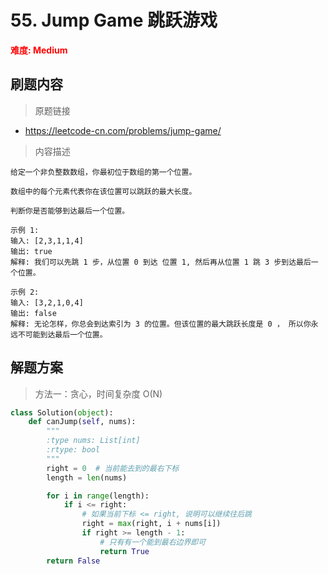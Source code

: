 # 55. Jump Game 跳跃游戏

**<font color=red>难度: Medium</font>**

## 刷题内容

> 原题链接

* https://leetcode-cn.com/problems/jump-game/

> 内容描述

```
给定一个非负整数数组，你最初位于数组的第一个位置。

数组中的每个元素代表你在该位置可以跳跃的最大长度。

判断你是否能够到达最后一个位置。

示例 1:
输入: [2,3,1,1,4]
输出: true
解释: 我们可以先跳 1 步，从位置 0 到达 位置 1, 然后再从位置 1 跳 3 步到达最后一个位置。

示例 2:
输入: [3,2,1,0,4]
输出: false
解释: 无论怎样，你总会到达索引为 3 的位置。但该位置的最大跳跃长度是 0 ， 所以你永远不可能到达最后一个位置。
```

## 解题方案

> 方法一：贪心，时间复杂度 O(N)

```python
class Solution(object):
    def canJump(self, nums):
        """
        :type nums: List[int]
        :rtype: bool
        """
        right = 0  # 当前能去到的最右下标
        length = len(nums)

        for i in range(length):
            if i <= right:
                # 如果当前下标 <= right, 说明可以继续往后跳
                right = max(right, i + nums[i])
                if right >= length - 1:
                    # 只有有一个能到最右边界即可
                    return True
        return False
```
